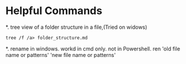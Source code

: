 # Helpful Commands

*. tree view of a folder structure in a file,(Tried on widows)
```
tree /f /a> folder_structure.md
```
*. rename in windows. workd in cmd only. not in Powershell.
ren 'old file name or patterns' 'new file name or patterns'
